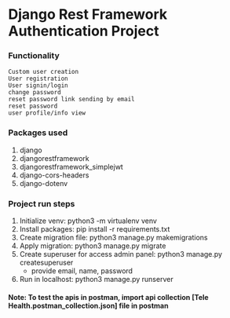 # Django Rest Framework Authentication Project

### Functionality

    Custom user creation
    User registration
    User signin/login
    change password
    reset password link sending by email
    reset password
    user profile/info view

### Packages used

1. django
2. djangorestframework
3. djangorestframework_simplejwt
4. django-cors-headers
5. django-dotenv

### Project run steps

1. Initialize venv: python3 -m virtualenv venv
2. Install packages: pip install -r requirements.txt
3. Create migration file: python3 manage.py makemigrations
4. Apply migration: python3 manage.py migrate
5. Create superuser for access admin panel: python3 manage.py createsuperuser
   - provide email, name, password
6. Run in localhost: python3 manage.py runserver

#### Note: To test the apis in postman, import api collection [Tele Health.postman_collection.json] file in postman
